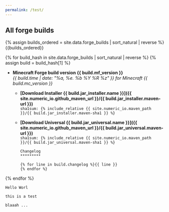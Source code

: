 ```yaml
---
permalink: /test/
---
```


## All forge builds

{% assign builds_ordered = site.data.forge_builds | sort_natural | reverse %}
{{builds_ordered}}

{% for build_hash in site.data.forge_builds | sort_natural | reverse %}
{% assign build = build_hash[1] %}

* **Minecraft Forge build version {{ build.mf_version }}**  
  *{{ build.time | date: "%a, %e. %b %Y %R %z" }} for Minecraft {{
    build.mc_version
  }}*
  - **[Download Installer {{ build.jar_installer.name }}]({{
    site.numeric_io.github_maven_url }}/{{ build.jar_installer.maven-url
    }})**  
    `sha1sum: {% include_relative {{ site.numeric_io.maven_path }}/{{
      build.jar_installer.maven-sha1
    }} %}`
  - **[Download Universal {{ build.jar_universal.name }}]({{
    site.numeric_io.github_maven_url }}/{{ build.jar_universal.maven-url
    }})**  
    `sha1sum: {% include_relative {{ site.numeric_io.maven_path }}/{{
      build.jar_universal.maven-sha1
    }} %}`

        Changelog
        *********
        
        {% for line in build.changelog %}{{ line }}
        {% endfor %}
{% endfor %}

```
Hello Worl

this is a test

blaaah ...
```
